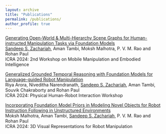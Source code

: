 ```yaml
---
layout: archive
title: "Publications"
permalink: /publications/
author_profile: true
---
```

[Generating Open-World & Multi-Hierarchy Scene Graphs for Human-instructed Manipulation 
Tasks via Foundation Models](https://openreview.net/pdf?id=IqRpVnq6mC) \
<ins>Sandeep S. Zachariah</ins>, Aman Tambi, Moksh Malhotra, P. V. M. Rao and Rohan Paul \
ICRA 2024: 2nd Workshop on Mobile Manipulation and Embodied Intelligence

[Generalized Grounded Temporal Reasoning with Foundation Models for Language-guided
Robot Manipulation](https://drive.google.com/file/d/1PGqSr_lPw_9G0pgvandZ0gwdDHXGcXhY/view) \
Riya Arora, Niveditha Narendranath, <ins>Sandeep S. Zachariah</ins>, Aman Tambi, Souvik Chakraborty and
Rohan Paul\
ICRA 2024: Physical Human-Robot Interaction Workshop

[Incorporating Foundation Model Priors in Modeling Novel Objects for Robot Instruction
Following in Unstructured Environments](https://drive.google.com/file/d/1t74QiTsLHgbyp-nzZSS4nmyow1Ygsg9z/view)\
Moksh Malhotra, Aman Tambi, <ins>Sandeep S. Zachariah</ins>, P. V. M. Rao and Rohan Paul\
ICRA 2024: 3D Visual Representations for Robot Manipulation
